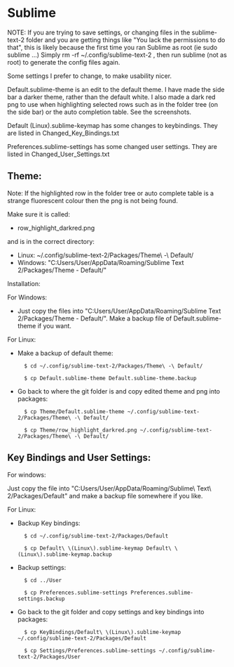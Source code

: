 Sublime
=======

NOTE:   If you are trying to save settings, or changing files in the sublime-text-2 folder and
        you are getting things like "You lack the permissions to do that", this is likely because
        the first time you ran Sublime as root (ie sudo sublime ...)
        Simply rm -rf ~/.config/sublime-text-2 , then run sublime (not as root) to generate the config
        files again.

Some settings I prefer to change, to make usability nicer.

Default.sublime-theme is an edit to the default theme. I have made the side bar a darker theme,
rather than the default white. I also made a dark red png to use when highlighting selected rows
such as in the folder tree (on the side bar) or the auto completion table. See the screenshots.

Default (Linux).sublime-keymap has some changes to keybindings. They are listed
in Changed_Key_Bindings.txt

Preferences.sublime-settings has some changed user settings. They are listed in
Changed_User_Settings.txt


Theme:
--------
Note: If the highlighted row in the folder tree or auto complete table is a strange
fluorescent colour then the png is not being found.

Make sure it is called:

- row_highlight_darkred.png

and is in the correct directory:

- Linux: ~/.config/sublime-text-2/Packages/Theme\ -\ Default/
- Windows: "C:Users/User/AppData/Roaming/Sublime Text 2/Packages/Theme - Default/"


Installation:

For Windows:

- Just copy the files into "C:Users/User/AppData/Roaming/Sublime Text 2/Packages/Theme - Default/".
Make a backup file of Default.sublime-theme if you want.


For Linux:

- Make a backup of default theme:

        $ cd ~/.config/sublime-text-2/Packages/Theme\ -\ Default/

        $ cp Default.sublime-theme Default.sublime-theme.backup


- Go back to where the git folder is and copy edited theme and png into packages:

        $ cp Theme/Default.sublime-theme ~/.config/sublime-text-2/Packages/Theme\ -\ Default/

        $ cp Theme/row_highlight_darkred.png ~/.config/sublime-text-2/Packages/Theme\ -\ Default/

Key Bindings and User Settings:
--------------------------------
For windows:

Just copy the file into "C:Users/User/AppData/Roaming/Sublime\ Text\ 2/Packages/Default"
and make a backup file somewhere if you like.


For Linux:
- Backup Key bindings:

        $ cd ~/.config/sublime-text-2/Packages/Default

        $ cp Default\ \(Linux\).sublime-keymap Default\ \(Linux\).sublime-keymap.backup

- Backup settings:

        $ cd ../User

        $ cp Preferences.sublime-settings Preferences.sublime-settings.backup


- Go back to the git folder and copy settings and key bindings into packages:

        $ cp KeyBindings/Default\ \(Linux\).sublime-keymap ~/.config/sublime-text-2/Packages/Default

        $ cp Settings/Preferences.sublime-settings ~/.config/sublime-text-2/Packages/User
